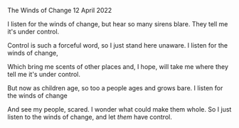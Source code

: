The Winds of Change
12 April 2022

I listen for the winds of change,
but hear so many sirens blare.
They tell me it's under control.

Control is such a forceful word,
so I just stand here unaware.
I listen for the winds of change,

Which bring me scents of other places
and, I hope, will take me where
they tell me it's under control.

But now as children age,
so too a people ages and grows bare.
I listen for the winds of change

And see my people, scared.
I wonder what could make them whole.
So I just listen to the winds of change,
and let *them* have control.  